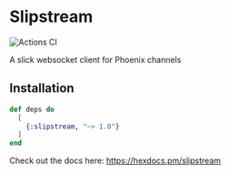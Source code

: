 # Slipstream

![Actions CI](https://github.com/NFIBrokerage/slipstream/workflows/Actions%20CI/badge.svg)

A slick websocket client for Phoenix channels

## Installation

```elixir
def deps do
  [
    {:slipstream, "~> 1.0"}
  ]
end
```

Check out the docs here: https://hexdocs.pm/slipstream
